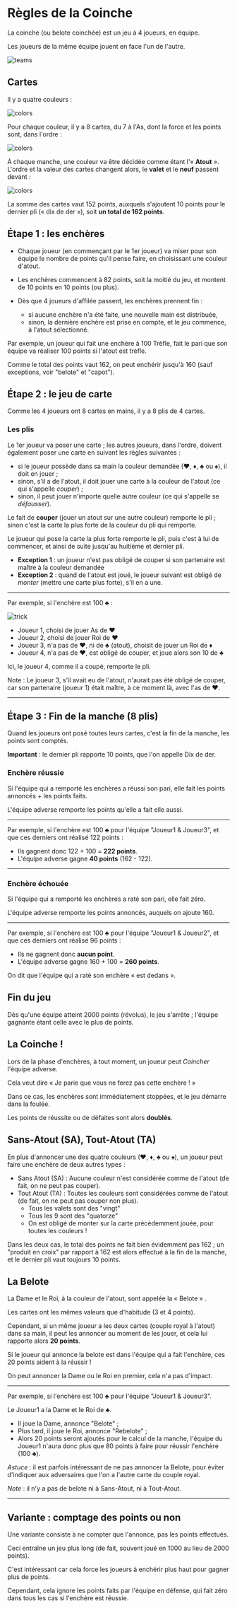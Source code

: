 # Règles de la Coinche

La coinche (ou belote coinchée) est un jeu à 4 joueurs, en équipe.

Les joueurs de la même équipe jouent en face l'un de l'autre.

![teams](rules-fr-1.svg)

## Cartes

Il y a quatre couleurs :

![colors](rules-fr-cards-colors.svg)

Pour chaque couleur, il y a 8 cartes, du 7 à l'As, dont la force et les points
sont, dans l'ordre :

![colors](rules-fr-cards-points.svg)

À chaque manche, une couleur va être décidée comme étant l'« **Atout** ».
L'ordre et la valeur des cartes changent alors, le **valet** et le **neuf**
passent devant :

![colors](rules-fr-cards-points-trump.svg)

La somme des cartes vaut 152 points, auxquels s'ajoutent 10 points pour le
dernier pli (« dix de der »), soit **un total de 162 points**.

## Étape 1 : les enchères

* Chaque joueur (en commençant par le 1er joueur) va miser pour son équipe le
  nombre de points qu'il pense faire, en choisissant une couleur d'atout.

* Les enchères commencent à 82 points, soit la moitié du jeu, et montent de 10
  points en 10 points (ou plus).

* Dès que 4 joueurs d'affilée passent, les enchères prennent fin :
  * si aucune enchère n'a été faite, une nouvelle main est distribuée,
  * sinon, la dernière enchère est prise en compte, et le jeu commence, à
  l'atout sélectionné.

Par exemple, un joueur qui fait une enchère à 100 Trèfle, fait le pari que son
équipe va réaliser 100 points si l'atout est trèfle.

Comme le total des points vaut 162, on peut enchérir jusqu'à 160 (sauf
exceptions, voir "belote" et "capot").

## Étape 2 : le jeu de carte

Comme les 4 joueurs ont 8 cartes en mains, il y a 8 plis de 4 cartes.

### Les plis

Le 1er joueur va poser une carte ; les autres joueurs, dans l'ordre, doivent
également poser une carte en suivant les règles suivantes :

* si le joueur possède dans sa main la couleur demandée (♥, ♦, ♣ ou ♠), il doit
  en jouer ;
* sinon, s'il a de l'atout, il doit jouer une carte à la couleur de l'atout (ce
  qui s'appelle *couper*) ;
* sinon, il peut jouer n'importe quelle autre couleur (ce qui s'appelle se
  *défausser*).

Le fait de **couper** (jouer un atout sur une autre couleur) remporte le pli ;
sinon c'est la carte la plus forte de la couleur du pli qui remporte.

Le joueur qui pose la carte la plus forte remporte le pli, puis c'est à lui de
commencer, et ainsi de suite jusqu'au huitième et dernier pli.

* **Exception 1** : un joueur n'est pas obligé de couper si son partenaire est
  maître à la couleur demandée
* **Exception 2** : quand de l'atout est joué, le joueur suivant est obligé de
  *monter* (mettre une carte plus forte), s'il en a une.

---

Par exemple, si l'enchère est 100 ♣ :

![trick](rules-fr-trick-example.svg)

* Joueur 1, choisi de jouer As de ♥
* Joueur 2, choisi de jouer Roi de ♥
* Joueur 3, n'a pas de ♥, ni de ♣ (atout), choisit de jouer un Roi de ♦
* Joueur 4, n'a pas de ♥, est obligé de couper, et joue alors son 10 de ♣

Ici, le joueur 4, comme il a coupé, remporte le pli.

Note : Le joueur 3, s'il avait eu de l'atout, n'aurait pas été obligé de couper,
car son partenaire (joueur 1) était maître, à ce moment là, avec l'as de ♥.

---

## Étape 3 : Fin de la manche (8 plis)

Quand les joueurs ont posé toutes leurs cartes, c'est la fin de la manche, les
points sont comptés.

**Important** : le dernier pli rapporte 10 points, que l'on appelle Dix de der.

### Enchère réussie

Si l'équipe qui a remporté les enchères a réussi son pari, elle fait les points annoncés + les points faits.

L'équipe adverse remporte les points qu'elle a fait elle aussi.

---

Par exemple, si l'enchère est 100 ♣ pour l'équipe "Joueur1 & Joueur3", et que
ces derniers ont réalisé 122 points :

* Ils gagnent donc 122 + 100 = **222 points**.
* L'équipe adverse gagne **40 points** (162 - 122).

---

### Enchère échouée

Si l'équipe qui a remporté les enchères a raté son pari, elle fait zéro.

L'équipe adverse remporte les points annoncés, auquels on ajoute 160.

---

Par exemple, si l'enchère est 100 ♣ pour l'équipe "Joueur1 & Joueur2", et que
ces derniers ont réalisé 96 points :

* Ils ne gagnent donc **aucun point**.
* L'équipe adverse gagne 160 + 100 = **260 points**.

On dit que l'équipe qui a raté son enchère « est dedans ».

## Fin du jeu

Dès qu'une équipe atteint 2000 points (révolus), le jeu s'arrête ; l'équipe
gagnante étant celle avec le plus de points.

## La Coinche !

Lors de la phase d'enchères, à tout moment, un joueur peut *Coincher* l'équipe
adverse.

Cela veut dire « Je parie que vous ne ferez pas cette enchère ! »

Dans ce cas, les enchères sont immédiatement stoppées, et le jeu démarre dans la
foulée.

Les points de réussite ou de défaites sont alors **doublés**.

## Sans-Atout (SA), Tout-Atout (TA)

En plus d'annoncer une des quatre couleurs (♥, ♦, ♣ ou ♠), un joueur peut faire
une enchère de deux autres types :

* Sans Atout (SA) : Aucune couleur n'est considérée comme de l'atout (de fait, on
  ne peut pas couper).
* Tout Atout (TA) : Toutes les couleurs sont considérées comme de l'atout (de
  fait, on ne peut pas couper non plus).
  * Tous les valets sont des "vingt"
  * Tous les 9 sont des "quatorze"
  * On est obligé de monter sur la carte précédemment jouée, pour toutes les
    couleurs !

Dans les deux cas, le total des points ne fait bien évidemment pas 162 ; un
"produit en croix" par rapport à 162 est alors effectué à la fin de la manche,
et le dernier pli vaut toujours 10 points.

## La Belote

La Dame et le Roi, à la couleur de l'atout, sont appelée la « Belote » .

Les cartes ont les mêmes valeurs que d'habitude (3 et 4 points).

Cependant, si un même joueur a les deux cartes (couple royal à l'atout) dans sa
main, il peut les annoncer au moment de les jouer, et cela lui rapporte alors
**20 points**.

Si le joueur qui annonce la belote est dans l'équipe qui a fait l'enchère, ces
20 points aident à la réussir !

On peut annoncer la Dame ou le Roi en premier, cela n'a pas d'impact.

---

Par exemple, si l'enchère est 100 ♣ pour l'équipe "Joueur1 & Joueur3".

Le Joueur1 a la Dame et le Roi de ♣.

* Il joue la Dame, annonce "Belote" ;
* Plus tard, il joue le Roi, annonce "Rebelote" ;
* Alors 20 points seront ajoutés pour le calcul de la manche, l'équipe du Joueur1 n'aura donc
  plus que 80 points à faire pour réussir l'enchère (100 ♣).

*Astuce* : il est parfois intéressant de ne pas annoncer la Belote, pour éviter
d'indiquer aux adversaires que l'on a l'autre carte du couple royal.

*Note* : il n'y a pas de belote ni à Sans-Atout, ni à Tout-Atout.

---

## Variante : comptage des points ou non

Une variante consiste à ne compter que l'annonce, pas les points effectués.

Ceci entraîne un jeu plus long (de fait, souvent joué en 1000 au lieu de
2000 points).

C'est intéressant car cela force les joueurs à enchérir plus haut pour gagner
plus de points.

Cependant, cela ignore les points faits par l'équipe en défense, qui fait zéro
dans tous les cas si l'enchère est réussie.
